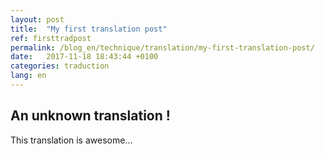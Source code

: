 ```yaml
---
layout: post
title:  "My first translation post"
ref: firsttradpost
permalink: /blog_en/technique/translation/my-first-translation-post/
date:   2017-11-18 18:43:44 +0100
categories: traduction
lang: en
---
```


## An unknown translation !

This translation is awesome...

